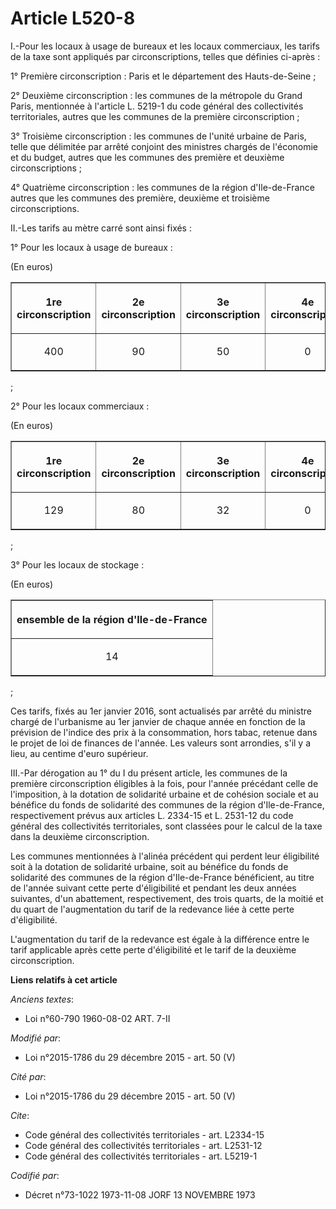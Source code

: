 # Article L520-8

I.-Pour les locaux à usage de bureaux et les locaux commerciaux, les  tarifs de la taxe sont appliqués par circonscriptions,
telles que  définies ci-après : 

1° Première circonscription : Paris et le département des Hauts-de-Seine ; 

2° Deuxième circonscription : les communes de la métropole du Grand  Paris, mentionnée à l'article L. 5219-1 du code général
des  collectivités territoriales, autres que les communes de la première  circonscription ; 

3° Troisième circonscription :  les communes de l'unité urbaine de Paris, telle que délimitée par arrêté  conjoint des
ministres chargés de l'économie et du budget, autres que  les communes des première et deuxième circonscriptions ; 

4° Quatrième circonscription : les communes de la région  d'Ile-de-France autres que les communes des première, deuxième et
troisième circonscriptions. 

II.-Les tarifs au mètre carré sont ainsi fixés : 

1° Pour les locaux à usage de bureaux : 

(En euros) 

<table border="1">
    <tbody>
      <tr>
        <th>

1re circonscription 

</th>
        <th>

2e circonscription 

</th>
        <th>

3e circonscription 

</th>
        <th>

4e circonscription 

</th>
      </tr>
      <tr>
        <td align="center">

400 

</td>
        <td align="center">

90 

</td>
        <td align="center">

50 

</td>
        <td align="center">

0 

</td>
      </tr>
    </tbody>
  </table>

; 

2° Pour les locaux commerciaux : 

(En euros) 

<table border="1">
    <tbody>
      <tr>
        <th>

1re circonscription 

</th>
        <th>

2e circonscription 

</th>
        <th>

3e circonscription 

</th>
        <th>

4e circonscription 

</th>
      </tr>
      <tr>
        <td align="center">

129 

</td>
        <td align="center">

80 

</td>
        <td align="center">

32 

</td>
        <td align="center">

0 

</td>
      </tr>
    </tbody>
  </table>

; 

3° Pour les locaux de stockage : 

(En euros) 

<table border="1">
    <tbody>
      <tr>
        <th>

ensemble de la région d'Ile-de-France 

</th>
      </tr>
      <tr>
        <td align="center">

14 

</td>
      </tr>
    </tbody>
  </table>

; 

Ces tarifs, fixés au 1er janvier 2016, sont actualisés par arrêté du  ministre chargé de l'urbanisme au 1er janvier de chaque
année en  fonction de la prévision de l'indice des prix à la consommation, hors  tabac, retenue dans le projet de loi de
finances de l'année. Les valeurs  sont arrondies, s'il y a lieu, au centime d'euro supérieur. 

III.-Par dérogation au 1° du I du présent article, les communes de la  première circonscription éligibles à la fois, pour
l'année précédant  celle de l'imposition, à la dotation de solidarité urbaine et de  cohésion sociale et au bénéfice du fonds
de solidarité des communes de  la région d'Ile-de-France, respectivement prévus aux articles L. 2334-15  et L. 2531-12 du
code général des collectivités territoriales, sont  classées pour le calcul de la taxe dans la deuxième circonscription. 

Les communes mentionnées à l'alinéa précédent qui perdent leur  éligibilité soit à la dotation de solidarité urbaine, soit au
bénéfice  du fonds de solidarité des communes de la région d'Ile-de-France  bénéficient, au titre de l'année suivant cette
perte d'éligibilité et  pendant les deux années suivantes, d'un abattement, respectivement, des  trois quarts, de la moitié
et du quart de l'augmentation du tarif de la  redevance liée à cette perte d'éligibilité. 

L'augmentation du tarif de la redevance est égale à la différence entre  le tarif applicable après cette perte d'éligibilité
et le tarif de la  deuxième circonscription.

**Liens relatifs à cet article**

_Anciens textes_:

  - Loi n°60-790 1960-08-02 ART. 7-II

_Modifié par_:

  - Loi n°2015-1786 du 29 décembre 2015 - art. 50 (V)

_Cité par_:

  - Loi n°2015-1786 du 29 décembre 2015 - art. 50 (V)

_Cite_:

  - Code général des collectivités territoriales - art. L2334-15
  - Code général des collectivités territoriales - art. L2531-12
  - Code général des collectivités territoriales - art. L5219-1

_Codifié par_:

  - Décret n°73-1022 1973-11-08 JORF 13 NOVEMBRE 1973
